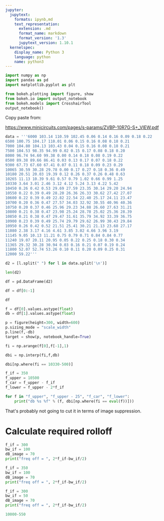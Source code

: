 ```yaml
---
jupyter:
  jupytext:
    formats: ipynb,md
    text_representation:
      extension: .md
      format_name: markdown
      format_version: '1.3'
      jupytext_version: 1.10.1
  kernelspec:
    display_name: Python 3
    language: python
    name: python3
---
```


```python
import numpy as np
import pandas as pd
import matplotlib.pyplot as plt

from bokeh.plotting import figure, show
from bokeh.io import output_notebook
from bokeh.models import CrosshairTool
output_notebook()

```

Copy paste from: 

https://www.minicircuits.com/pages/s-params/ZVBP-10R7G-S+_VIEW.pdf

```python
data = '''6000 103.14 110.59 102.45 0.06 0.14 0.16 0.09 0.18 0.22
6500 100.75 104.17 110.01 0.06 0.15 0.16 0.08 0.18 0.21
7000 104.80 104.13 103.43 0.04 0.15 0.16 0.08 0.18 0.21
7500 104.53 98.35 94.99 0.02 0.15 0.17 0.08 0.18 0.20
8000 96.74 94.60 99.38 0.00 0.14 0.18 0.08 0.19 0.22
8500 89.38 89.66 86.41 0.03 0.13 0.17 0.07 0.18 0.22
9300 67.73 67.60 67.41 0.07 0.11 0.18 0.09 0.23 0.29
10065 30.59 30.28 29.78 0.00 0.17 0.27 0.18 0.36 0.49
10180 20.51 20.03 19.39 0.12 0.26 0.37 0.26 0.48 0.63
10265 11.13 10.39 9.61 0.57 0.79 1.02 0.66 0.99 1.25
10330 3.64 3.01 2.46 3.12 4.12 5.24 3.13 4.22 5.42
10450 0.26 0.42 0.53 29.69 27.59 23.35 30.14 29.20 24.94
10550 0.22 0.39 0.49 28.20 26.36 26.33 30.62 27.42 27.07
10600 0.22 0.39 0.49 22.82 22.54 22.40 25.17 24.11 23.47
10700 0.20 0.36 0.47 27.57 34.03 32.92 30.55 40.96 40.36
10750 0.20 0.37 0.46 25.96 29.23 34.88 26.60 27.63 31.21
10800 0.21 0.38 0.47 23.98 25.24 28.78 25.02 25.36 28.39
10850 0.21 0.38 0.47 29.47 31.61 35.79 34.92 33.39 36.75
10900 0.23 0.39 0.49 25.74 29.79 29.62 26.99 30.43 29.84
10950 0.26 0.42 0.52 21.51 25.41 30.21 21.13 23.68 27.17
11080 2.38 3.17 4.16 4.61 3.85 3.02 4.66 3.96 3.19
11145 9.05 10.13 11.21 0.75 0.79 0.71 0.84 0.84 0.77
11240 19.07 20.11 20.95 0.05 0.22 0.25 0.18 0.30 0.34
11365 29.32 30.28 30.94 0.03 0.16 0.21 0.07 0.19 0.24
11800 52.07 52.74 53.26 0.10 0.11 0.20 0.09 0.25 0.31
12000 59.22'''
```

```python
d2 = [l.split(" ") for l in data.split('\n')]
```

```python
len(d2)
```

```python
df = pd.DataFrame(d2)
```

```python
df = df[0:-1]
```

```python
df
```

```python
f = df[0].values.astype(float)
db = df[1].values.astype(float)
```

```python
p = figure(height=300, width=600) 
p.sizing_mode = "scale_width"
p.line(f,-db)
target = show(p, notebook_handle=True)

```

```python
fi = np.arange(f[0],f[-1],1)
```

```python
dbi = np.interp(fi,f,db)
```

```python
dbi[np.where(fi == 10330-500)]
```

```python
f_if = 350
f_upper = 10500
f_car = f_upper - f_if
f_lower = f_upper - 2*f_if

for f in "f_upper", "f_upper - 25", "f_car", "f_lower":
    print("db %s %f" % (f, dbi[np.where(fi == eval(f))]))

```

That's probably not going to cut it in terms of image suppression. 


# Calculate required rolloff

```python
f_if = 300
bw_if = 100
dB_image = 70
print("freq off = ", 2*f_if-bw_if/2)
```

```python
f_if = 350
bw_if = 100
dB_image = 70
print("freq off = ", 2*f_if-bw_if/2)
```

```python
f_if = 300
bw_if = 50
dB_image = 70
print("freq off = ", 2*f_if-bw_if/2)
```

```python
10000-550
```

```python

```
